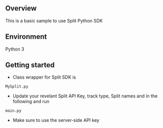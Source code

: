 ## Overview
This is a basic sample to use Split Python SDK

## Environment
Python 3

## Getting started

- Class wrapper for Split SDK is 

```
MySplit.py
```

 - Update your revelant Split API Key, track type, Split names and in the following and run

```
main.py
```

- Make sure to use the server-side API key